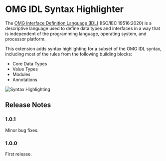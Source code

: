 # OMG IDL Syntax Highlighter

The [OMG Interface Definition Language (IDL)](https://www.omg.org/spec/IDL)
(ISO/IEC 19516:2020) is a descriptive language used to define data types and
interfaces in a way that is independent of the programming language, operating
system, and processor platform.

This extension adds syntax highlighting for a subset of the OMG IDL syntax,
including most of the rules from the following building blocks:

* Core Data Types
* Value Types
* Modules
* Annotations

![Syntax Highlighting](https://raw.githubusercontent.com/rticommunity/vscode-omg-idl/master/images/hello_world_idl.png)

## Release Notes

### 1.0.1

Minor bug fixes.

### 1.0.0

First release.
